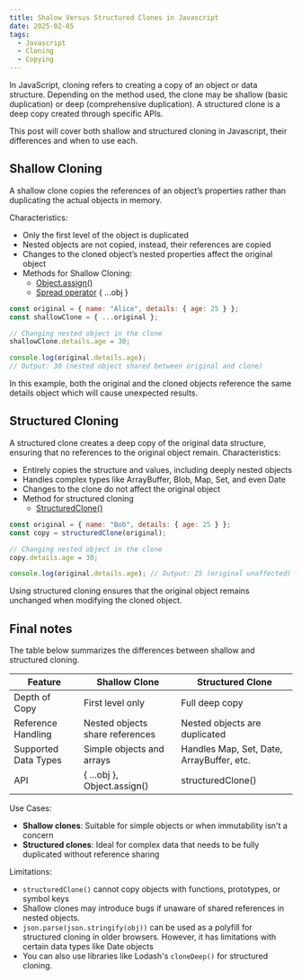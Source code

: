 ```yaml
---
title: Shalow Versus Structured Clones in Javascript
date: 2025-02-05
tags:
  - Javascript
  - Cloning
  - Copying
---
```


In JavaScript, cloning refers to creating a copy of an object or data structure. Depending on the method used, the clone may be shallow (basic duplication) or deep (comprehensive duplication). A structured clone is a deep copy created through specific APIs.

This post will cover both shallow and structured cloning in Javascript, their differences and when to use each.

## Shallow Cloning

A shallow clone copies the references of an object’s properties rather than duplicating the actual objects in memory.

Characteristics:

* Only the first level of the object is duplicated
* Nested objects are not copied, instead, their references are copied
* Changes to the cloned object’s nested properties affect the original object
* Methods for Shallow Cloning:
  * [Object.assign()](https://developer.mozilla.org/en-US/docs/Web/JavaScript/Reference/Global_Objects/Object/assign)
  * [Spread operator](https://developer.mozilla.org/en-US/docs/Web/JavaScript/Reference/Operators/Spread_syntax) { ...obj }

```js
const original = { name: "Alice", details: { age: 25 } };
const shallowClone = { ...original };

// Changing nested object in the clone
shallowClone.details.age = 30;

console.log(original.details.age);
// Output: 30 (nested object shared between original and clone)
```

In this example, both the original and the cloned objects reference the same details object which will cause unexpected results.

## Structured Cloning

A structured clone creates a deep copy of the original data structure, ensuring that no references to the original object remain.
Characteristics:

* Entirely copies the structure and values, including deeply nested objects
* Handles complex types like ArrayBuffer, Blob, Map, Set, and even Date
* Changes to the clone do not affect the original object
* Method for structured cloning
  * [StructuredClone()](https://developer.mozilla.org/en-US/docs/Web/API/Window/structuredClone)


```js
const original = { name: "Bob", details: { age: 25 } };
const copy = structuredClone(original);

// Changing nested object in the clone
copy.details.age = 30;

console.log(original.details.age); // Output: 25 (original unaffected)
```

Using structured cloning ensures that the original object remains unchanged when modifying the cloned object.

## Final notes

The table below summarizes the differences between shallow and structured cloning.

| Feature | Shallow Clone | Structured Clone |
| --- | --- | --- |
| Depth of Copy | First level only | Full deep copy |
| Reference Handling | Nested objects share references | Nested objects are duplicated |
| Supported Data Types | Simple objects and arrays | Handles Map, Set, Date, ArrayBuffer, etc. |
| API	| { ...obj }, Object.assign() | 	structuredClone() |

Use Cases:

* **Shallow clones**: Suitable for simple objects or when immutability isn't a concern
* **Structured clones**: Ideal for complex data that needs to be fully duplicated without reference sharing

Limitations:

* `structuredClone()` cannot copy objects with functions, prototypes, or symbol keys
* Shallow clones may introduce bugs if unaware of shared references in nested objects.
* `json.parse(json.stringify(obj))` can be used as a polyfill for structured cloning in older browsers. However, it has limitations with certain data types like Date objects
* You can also use libraries like Lodash's `cloneDeep()` for structured cloning.

